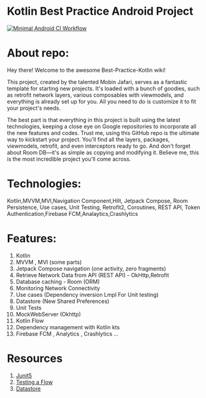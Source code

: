 # Kotlin Best Practice Android Project

[![Minimal Android CI Workflow](https://github.com/mobinjafari/Best-Practice-Kotlin/actions/workflows/android.yml/badge.svg)](https://github.com/mobinjafari/Best-Practice-Kotlin/actions/workflows/android.yml)

# About repo:
Hey there! Welcome to the awesome Best-Practice-Kotlin wiki!

This project, created by the talented Mobin Jafari, serves as a fantastic template for starting new projects. It's loaded with a bunch of goodies, such as retrofit network layers, various composables with viewmodels, and everything is already set up for you. All you need to do is customize it to fit your project's needs.

The best part is that everything in this project is built using the latest technologies, keeping a close eye on Google repositories to incorporate all the new features and codes. Trust me, using this GitHub repo is the ultimate way to kickstart your project. You'll find all the layers, packages, viewmodels, retrofit, and even interceptors ready to go. And don't forget about Room DB—it's as simple as copying and modifying it. Believe me, this is the most incredible project you'll come across.

# Technologies:
Kotlin,MVVM,MVI,Navigation Component,Hilt, Jetpack Compose, Room Persistence, Use cases, Unit Testing, Retrofit2, Coroutines, REST API, Token Authentication,Firebase FCM,Analaytics,Crashlytics 


# Features:
1. Kotlin
2. MVVM , MVI (some parts)
3. Jetpack Compose navigation (one activity, zero fragments)
4. Retrieve Network Data from API (REST API) - OkHttp,Retrofit
5. Database caching - Room (ORM)
6. Monitoring Network Connectivity
7. Use cases (Dependency inversion Lmpl For Unit testing)
8. Datastore (New Shared Preferences)
9. Unit Tests
10. MockWebServer (Okhttp)
11. Kotlin Flow
12. Dependency management with Kotlin kts
13. Firebase FCM , Analytics , Crashlytics ...




# Resources
1. [Junit5](https://github.com/mannodermaus/android-junit5)
2. [Testing a Flow](https://developer.android.com/kotlin/flow/test)
3. [Datastore](https://developer.android.com/topic/libraries/architecture/datastore#preferences-datastore)

